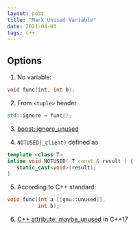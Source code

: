 ```yaml
---
layout: post
title: "Mark Unused Variable"
date: 2021-04-03
tags: c++
---
```


## Options

1) No variable:
```cpp 
void func(int, int b);
```

2) From ```<tuple>``` header
```cpp
std::ignore = func();
``` 

3) [boost::ignore_unused](https://www.boost.org/doc/libs/1_63_0/libs/core/doc/html/core/ignore_unused.html)

4) ```NOTUSED(_client)``` defined as

```cpp
template <class T>
inline void NOTUSED( T const & result ) { 
   static_cast<void>(result); 
}
``` 

5) According to C++ standard:

```cpp 
void func(int a [[gnu::unused]],
          int b);
```

6) [C++ attribute: maybe_unused](https://en.cppreference.com/w/cpp/language/attributes/maybe_unused) in C++17
